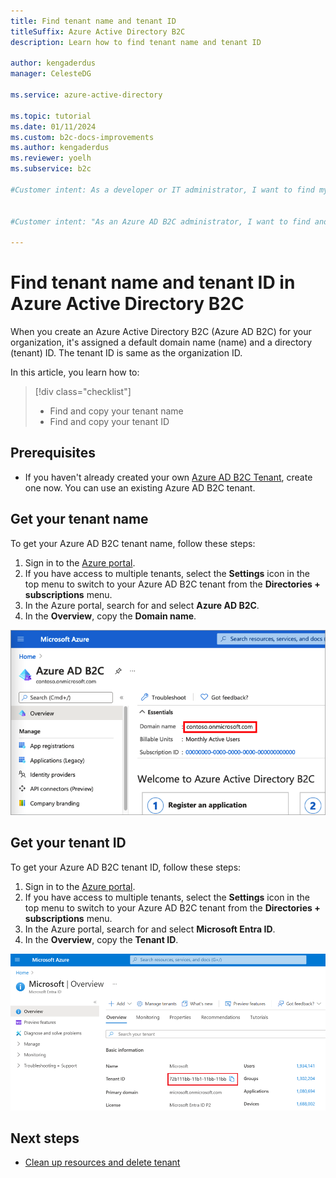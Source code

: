 ```yaml
---
title: Find tenant name and tenant ID
titleSuffix: Azure Active Directory B2C
description: Learn how to find tenant name and tenant ID 

author: kengaderdus
manager: CelesteDG

ms.service: azure-active-directory

ms.topic: tutorial
ms.date: 01/11/2024
ms.custom: b2c-docs-improvements
ms.author: kengaderdus
ms.reviewer: yoelh
ms.subservice: b2c

#Customer intent: As a developer or IT administrator, I want to find my Azure AD B2C tenant details


#Customer intent: "As an Azure AD B2C administrator, I want to find and copy the tenant name and tenant ID, so that I can use them for configuration and management purposes in my organization's Azure AD B2C tenant."

---
```


# Find tenant name and tenant ID in Azure Active Directory B2C

When you create an Azure Active Directory B2C (Azure AD B2C) for your organization, it's assigned a default domain name (name) and a directory (tenant) ID. The tenant ID is same as the organization ID. 

In this article, you learn how to:

> [!div class="checklist"]
> * Find and copy your tenant name
> * Find and copy your tenant ID

## Prerequisites 

- If you haven't already created your own [Azure AD B2C Tenant](tutorial-create-tenant.md), create one now. You can use an existing Azure AD B2C tenant.


## Get your tenant name

To get your Azure AD B2C tenant name, follow these steps:

1. Sign in to the [Azure portal](https://portal.azure.com).
1. If you have access to multiple tenants, select the **Settings** icon in the top menu to switch to your Azure AD B2C tenant from the **Directories + subscriptions** menu.
1. In the Azure portal, search for and select **Azure AD B2C**.
1. In the **Overview**, copy the **Domain name**.

![Screenshot demonstrates how to get the Azure AD B2C tenant name.](./media/tenant-management/get-azure-ad-b2c-tenant-name.png)  

## Get your tenant ID

To get your Azure AD B2C tenant ID, follow these steps:

1. Sign in to the [Azure portal](https://portal.azure.com).
1. If you have access to multiple tenants, select the **Settings** icon in the top menu to switch to your Azure AD B2C tenant from the **Directories + subscriptions** menu.
1. In the Azure portal, search for and select **Microsoft Entra ID**.
1. In the **Overview**, copy the **Tenant ID**.

![Screenshot demonstrates how to get the Azure AD B2C tenant ID.](./media/tenant-management/get-azure-ad-b2c-tenant-id.png)  

## Next steps

- [Clean up resources and delete tenant](tutorial-delete-tenant.md)
